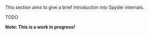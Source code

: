 This section aims to give a brief introduction into Spyder internals.

TODO

**Note: This is a work in progress!**